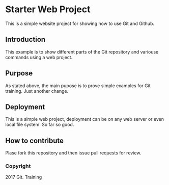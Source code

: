 # Starter Web Project

This is a simple website project for showing how to use Git and Github.

## Introduction

This example is to show different parts of the Git repository and variouse commands using a web project.

## Purpose

As stated above, the main pupose is to prove simple examples for Git training.  Just another change. 

## Deployment 

This is a simple web project, deployment can be on any web server or even local file system.  So far so good.

## How to contribute

Plase fork this repository and then issue pull requests for review.

### Copyright

2017 Git. Training